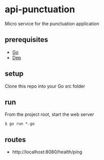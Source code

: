 # api-punctuation

Micro service for the punctuation application

## prerequisites
- [Go](https://golang.org/doc/install)
- [Dep](https://golang.github.io/dep/docs/introduction.html)

## setup
Clone this repo into your Go src folder

## run
From the project root, start the web server

    $ go run *.go

## routes
- http://localhost:8080/health/ping